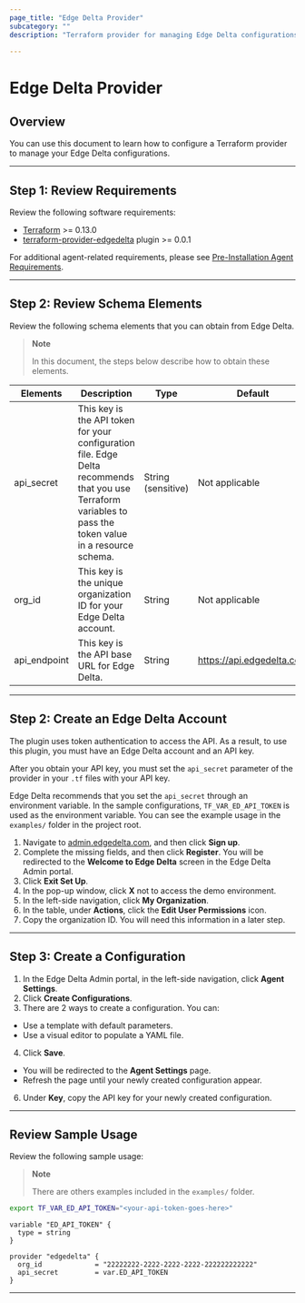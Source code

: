 ```yaml
---
page_title: "Edge Delta Provider"
subcategory: ""
description: "Terraform provider for managing Edge Delta configurations"
  
---
```


# Edge Delta Provider

## Overview

You can use this document to learn how to configure a Terraform provider to manage your Edge Delta configurations. 

***

## Step 1: Review Requirements

Review the following software requirements: 

* [Terraform](https://www.terraform.io/downloads.html) >= 0.13.0
* [terraform-provider-edgedelta](https://github.com/edgedelta/terraform-provider-edgedelta) plugin >= 0.0.1

For additional agent-related requirements, please see [Pre-Installation Agent Requirements](https://docs.edgedelta.com/agent-requirements/). 

***

## Step 2: Review Schema Elements

Review the following schema elements that you can obtain from Edge Delta.

> **Note**
> 
> In this document, the steps below describe how to obtain these elements.


| Elements          | Description                                                                                                                                                  | Type               | Default                   | Required? |
|--------------|--------------------------------------------------------------------------------------------------------------------------------------------------------------|--------------------|---------------------------|-----------|
| api_secret   | This key is the API token for your configuration file. Edge Delta recommends that you use Terraform variables to pass the token value in a resource schema.  | String (sensitive) | Not applicable            | Yes       |
| org_id       | This key is the unique organization ID for your Edge Delta account.                                                                                          | String             | Not applicable            | Yes       |
| api_endpoint | This key is the API base URL for Edge Delta.                                                                                                                 | String             | https://api.edgedelta.com | No        |

***

## Step 2: Create an Edge Delta Account

The plugin uses token authentication to access the API. As a result, to use this plugin, you must have an Edge Delta account and an API key.

After you obtain your API key, you must set the `api_secret` parameter of the provider in your `.tf` files with your API key.

Edge Delta recommends that you set the `api_secret` through an environment variable. In the sample configurations, `TF_VAR_ED_API_TOKEN` is used as the environment variable. You can see the example usage in the `examples/` folder in the project root.

1. Navigate to [admin.edgedelta.com](https://admin.edgedelta.com/), and then click **Sign up**.
2. Complete the missing fields, and then click **Register**. You will be redirected to the **Welcome to Edge Delta** screen in the Edge Delta Admin portal.
3. Click **Exit Set Up**.
4. In the pop-up window, click **X** not to access the demo environment. 
5. In the left-side navigation, click **My Organization**. 
6. In the table, under **Actions**, click the **Edit User Permissions** icon. 
7. Copy the organization ID. You will need this information in a later step. 

***

## Step 3: Create a Configuration

1. In the Edge Delta Admin portal, in the left-side navigation, click **Agent Settings**. 
2. Click **Create Configurations**. 
3. There are 2 ways to create a configuration. You can:
  * Use a template with default parameters. 
  * Use a visual editor to populate a YAML file. 
4. Click **Save**. 
  * You will be redirected to the **Agent Settings** page. 
  * Refresh the page until your newly created configuration appear. 
6. Under **Key**, copy the API key for your newly created configuration. 

***

## Review Sample Usage 

Review the following sample usage: 

> **Note**
> 
> There are others examples included in the `examples/` folder.


```bash
export TF_VAR_ED_API_TOKEN="<your-api-token-goes-here>"
```

```hcl
variable "ED_API_TOKEN" {
  type = string
}

provider "edgedelta" {
  org_id             = "22222222-2222-2222-2222-222222222222"
  api_secret         = var.ED_API_TOKEN
}
```


***
